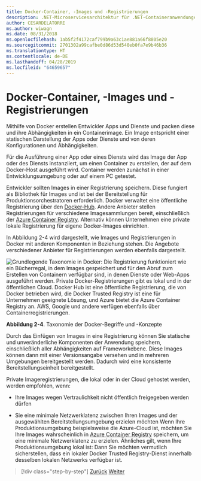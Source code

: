 ```yaml
---
title: Docker-Container, -Images und -Registrierungen
description: .NET-Microservicesarchitektur für .NET-Containeranwendungen | Docker-Container, -Images und -Registrierungen
author: CESARDELATORRE
ms.author: wiwagn
ms.date: 08/31/2018
ms.openlocfilehash: 1ab5f2f4172caf799b9a63c1ae881a66f8805e20
ms.sourcegitcommit: 2701302a99cafbe0d86d53d540eb0fa7e9b46b36
ms.translationtype: HT
ms.contentlocale: de-DE
ms.lasthandoff: 04/28/2019
ms.locfileid: "64659657"
---
```

# <a name="docker-containers-images-and-registries"></a>Docker-Container, -Images und -Registrierungen

Mithilfe von Docker erstellen Entwickler Apps und Dienste und packen diese und ihre Abhängigkeiten in ein Containerimage. Ein Image entspricht einer statischen Darstellung der Apps oder Dienste und von deren Konfigurationen und Abhängigkeiten.

Für die Ausführung einer App oder eines Diensts wird das Image der App oder des Diensts instanziiert, um einen Container zu erstellen, der auf dem Docker-Host ausgeführt wird. Container werden zunächst in einer Entwicklungsumgebung oder auf einem PC getestet.

Entwickler sollten Images in einer Registrierung speichern. Diese fungiert als Bibliothek für Images und ist bei der Bereitstellung für Produktionsorchestratoren erforderlich. Docker verwaltet eine öffentliche Registrierung über den [Docker-Hub](https://hub.docker.com/). Andere Anbieter stellen Registrierungen für verschiedene Imagesammlungen bereit, einschließlich der [Azure Container Registry](https://azure.microsoft.com/services/container-registry/). Alternativ können Unternehmen eine private lokale Registrierung für eigene Docker-Images einrichten.

In Abbildung 2-4 wird dargestellt, wie Images und Registrierungen in Docker mit anderen Komponenten in Beziehung stehen. Die Angebote verschiedener Anbieter für Registrierungen werden ebenfalls dargestellt.

![Grundlegende Taxonomie in Docker: Die Registrierung funktioniert wie ein Bücherregal, in dem Images gespeichert und für den Abruf zum Erstellen von Containern verfügbar sind, in denen Dienste oder Web-Apps ausgeführt werden. Private Docker-Registrierungen gibt es lokal und in der öffentlichen Cloud. Docker Hub ist eine öffentliche Registrierung, die von Docker betrieben wird, die Docker Trusted Registry ist eine für Unternehmen geeignete Lösung, und Azure bietet die Azure Container Registry an. AWS, Google und andere verfügen ebenfalls über Containerregistrierungen.](./media/image5.PNG)

**Abbildung 2-4**. Taxonomie der Docker-Begriffe und -Konzepte

Durch das Einfügen von Images in eine Registrierung können Sie statische und unveränderliche Komponenten der Anwendung speichern, einschließlich aller Abhängigkeiten auf Frameworkebene. Diese Images können dann mit einer Versionsangabe versehen und in mehreren Umgebungen bereitgestellt werden. Dadurch wird eine konsistente Bereitstellungseinheit bereitgestellt.

Private Imageregistrierungen, die lokal oder in der Cloud gehostet werden, werden empfohlen, wenn:

- Ihre Images wegen Vertraulichkeit nicht öffentlich freigegeben werden dürfen

- Sie eine minimale Netzwerklatenz zwischen Ihren Images und der ausgewählten Bereitstellungsumgebung erzielen möchten Wenn Ihre Produktionsumgebung beispielsweise die Azure-Cloud ist, möchten Sie Ihre Images wahrscheinlich in [Azure Container Registry](https://azure.microsoft.com/services/container-registry/) speichern, um eine minimale Netzwerklatenz zu erzielen. Ähnliches gilt, wenn Ihre Produktionsumgebung lokal ist: Dann Sie möchten vermutlich sicherstellen, dass ein lokaler Docker Trusted Registry-Dienst innerhalb desselben lokalen Netzwerks verfügbar ist.

>[!div class="step-by-step"]
>[Zurück](docker-terminology.md)
>[Weiter](../net-core-net-framework-containers/index.md)